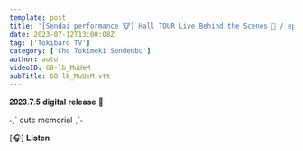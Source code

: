 ```yaml
---
template: post
title: '[Sendai performance 🐮] Hall TOUR Live Behind the Scenes 🌟 / epi.235'
date: 2023-07-12T13:00:08Z
tag: ['Tokibaro TV']
category: ['Cho Tokimeki Sendenbu']
author: auto 
videoID: 68-lb_MuUeM
subTitle: 68-lb_MuUeM.vtt
---
```

𝟐𝟎𝟐𝟑.𝟕.𝟓 𝐝𝐢𝐠𝐢𝐭𝐚𝐥 𝐫𝐞𝐥𝐞𝐚𝐬𝐞 📣

˗ˏˋ cute memorial ˎˊ˗

[🎧] 𝐋𝐢𝐬𝐭𝐞𝐧